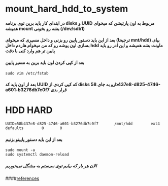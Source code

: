 # mount_hard_hdd_to_system

#### در ابتدای کار باید برین توی برنامه disks و UUID مربوط به اون پارتیشن که میخوای همیشه mount بشه رو بخونی (/dev/sdb1)

#### بعد از این باید دستور پایین رو بزنی و داخل مسیری که میخوای (ترجیحا mnt/hdd) بیای بسازی اون پوشه رو که من میخوام هاردم داخل hdd ماونت بشه همیشه و این ادر رو باید پایین تر هم وارد کنی با دقت

#### بعد از کپی کردن اون باید برین به مسیر پایین 
```
sudo vim /etc/fstab
```

#### بعد از اون باید کد UUID که کپی کردی از disks رو به جای 58b437e8-d825-4746-a601-b3276db7c0f7 قرار بدی 

# HDD HARD
```
UUID=58b437e8-d825-4746-a601-b3276db7c0f7       /mnt/hdd        ext4    defaults        0       0
```

#### بعد از این باید دستور پایینو بزنیم 
```
sudo mount -a
sudo systemctl daemon-reload
```

##### الان هر بار که بیایم توی سیستم به مشگل نمیخوریم

####[references](https://www.youtube.com/watch?v=LkwZZIsY9uE&t=468s)
